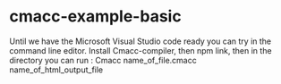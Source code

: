 # cmacc-example-basic

Until we have the Microsoft Visual Studio code ready you can try in the command line editor.
Install Cmacc-compiler, then npm link, then in the directory you can run :
Cmacc name_of_file.cmacc name_of_html_output_file

